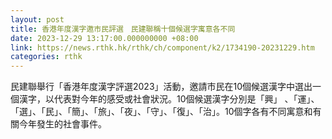 ```yaml
---
layout: post
title: 香港年度漢字邀市民評選　民建聯稱十個候選字寓意各不同
date: 2023-12-29 13:17:00.000000000 +08:00
link: https://news.rthk.hk/rthk/ch/component/k2/1734190-20231229.htm
categories: rthk
---
```


民建聯舉行「香港年度漢字評選2023」活動，邀請市民在10個候選漢字中選出一個漢字，以代表對今年的感受或社會狀況。10個候選漢字分別是「興」 、「運」、「選」、「民」、「簡」、「旅」、「夜」、「守」、「復」、「治」。10個字各有不同寓意和有關今年發生的社會事件。
